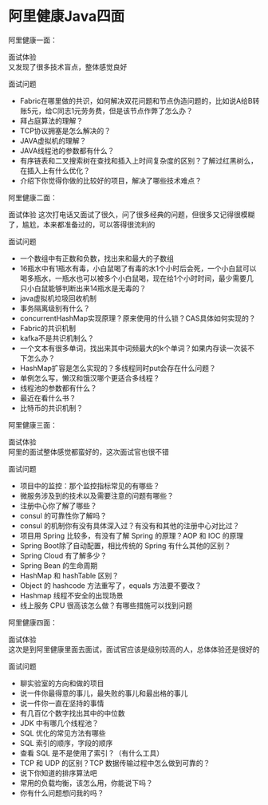 # 阿里健康Java四面

阿里健康一面：  

面试体验  
又发现了很多技术盲点，整体感觉良好  

面试问题  
- Fabric在哪里做的共识，如何解决双花问题和节点伪造问题的，比如说A给B转账5元，给C同志1元劳务费，但是该节点作弊了怎么办？
- 拜占庭算法的理解？
- TCP协议拥塞是怎么解决的？
- JAVA虚拟机的理解？
- JAVA线程池的参数都有什么？
- 有序链表和二叉搜索树在查找和插入上时间复杂度的区别？了解过红黑树么，在插入上有什么优化？
- 介绍下你觉得你做的比较好的项目，解决了哪些技术难点？

阿里健康二面：  

面试体验
这次打电话又面试了很久，问了很多经典的问题，但很多又记得很模糊了，尴尬，本来都准备过的，可以答得很流利的  

面试问题  
- 一个数组中有正数和负数，找出来和最大的子数组
- 16瓶水中有1瓶水有毒，小白鼠喝了有毒的水1个小时后会死，一个小白鼠可以喝多瓶水，一瓶水也可以被多个小白鼠喝，现在给1个小时时间，最少需要几只小白鼠能够判断出来14瓶水是无毒的？
- java虚拟机垃圾回收机制
- 事务隔离级别有什么？
- concurrentHashMap实现原理？原来使用的什么锁？CAS具体如何实现的？
- Fabric的共识机制
- kafka不是共识机制么？
- 一个文本有很多单词，找出来其中词频最大的k个单词？如果内存读一次装不下怎么办？
- HashMap扩容是怎么实现的？多线程同时put会存在什么问题？
- 单例怎么写，懒汉和饿汉哪个更适合多线程？
- 线程池的参数都有什么？
- 最近在看什么书？
- 比特币的共识机制？

阿里健康三面：  

面试体验  
阿里的面试整体感觉都蛮好的，这次面试官也很不错  

面试问题
- 项目中的监控：那个监控指标常见的有哪些？
- 微服务涉及到的技术以及需要注意的问题有哪些？
- 注册中心你了解了哪些？
- consul 的可靠性你了解吗？
- consul 的机制你有没有具体深入过？有没有和其他的注册中心对比过？
- 项目用 Spring 比较多，有没有了解 Spring 的原理？AOP 和 IOC 的原理
- Spring Boot除了自动配置，相比传统的 Spring 有什么其他的区别？
- Spring Cloud 有了解多少？
- Spring Bean 的生命周期
- HashMap 和 hashTable 区别？
- Object 的 hashcode 方法重写了，equals 方法要不要改？
- Hashmap 线程不安全的出现场景
- 线上服务 CPU 很高该怎么做？有哪些措施可以找到问题

阿里健康四面：  

面试体验  
这次是到阿里健康里面去面试，面试官应该是级别较高的人，总体体验还是很好的  

面试问题  
- 聊实验室的方向和做的项目
- 说一件你最得意的事儿，最失败的事儿和最出格的事儿
- 说一件你一直在坚持的事情
- 有几百亿个数字找出其中的中位数
- JDK 中有哪几个线程池？
- SQL 优化的常见方法有哪些
- SQL 索引的顺序，字段的顺序
- 查看 SQL 是不是使用了索引？（有什么工具）
- TCP 和 UDP 的区别？TCP 数据传输过程中怎么做到可靠的？
- 说下你知道的排序算法吧
- 常用的负载均衡，该怎么用，你能说下吗？
- 你有什么问题想问我的吗？